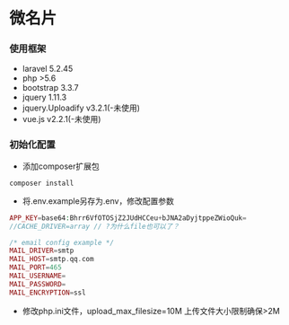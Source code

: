 # 微名片 

### 使用框架 

- laravel 5.2.45
- php >5.6
- bootstrap 3.3.7
- jquery 1.11.3
- jquery.Uploadify 	v3.2.1(-未使用)
- vue.js v2.2.1(-未使用)

### 初始化配置

- 添加composer扩展包

```shell
composer install
```

- 将.env.example另存为.env，修改配置参数

```php
APP_KEY=base64:Bhrr6VfOTOSjZ2JUdHCCeu+bJNA2aDyjtppeZWioQuk=      
//CACHE_DRIVER=array // ?为什么file也可以了？
```

```php
/* email config example */
MAIL_DRIVER=smtp
MAIL_HOST=smtp.qq.com
MAIL_PORT=465
MAIL_USERNAME=
MAIL_PASSWORD=
MAIL_ENCRYPTION=ssl
```

- 修改php.ini文件，upload_max_filesize=10M 上传文件大小限制确保>2M
